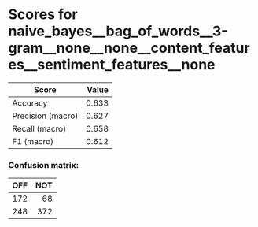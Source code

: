 # Scores for naive_bayes__bag_of_words__3-gram__none__none__content_features__sentiment_features__none
|      Score      |Value|
|-----------------|----:|
|Accuracy         |0.633|
|Precision (macro)|0.627|
|Recall (macro)   |0.658|
|F1 (macro)       |0.612|

### Confusion matrix:
|OFF|NOT|
|--:|--:|
|172| 68|
|248|372|
